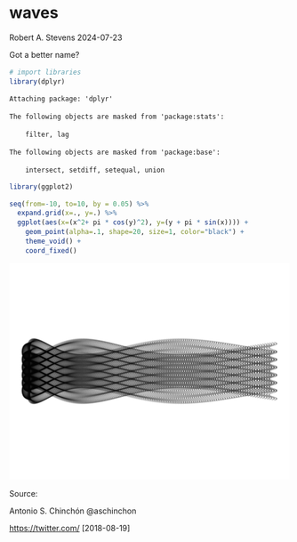 waves
================
Robert A. Stevens
2024-07-23

Got a better name?

``` r
# import libraries
library(dplyr)
```


    Attaching package: 'dplyr'

    The following objects are masked from 'package:stats':

        filter, lag

    The following objects are masked from 'package:base':

        intersect, setdiff, setequal, union

``` r
library(ggplot2)
```

``` r
seq(from=-10, to=10, by = 0.05) %>%
  expand.grid(x=., y=.) %>%
  ggplot(aes(x=(x^2+ pi * cos(y)^2), y=(y + pi * sin(x)))) +
    geom_point(alpha=.1, shape=20, size=1, color="black") +
    theme_void() +
    coord_fixed()
```

![](waves_files/figure-gfm/unnamed-chunk-3-1.png)<!-- -->

Source:

Antonio S. Chinchón @aschinchon

<https://twitter.com/> \[2018-08-19\]
